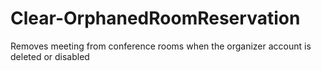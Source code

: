 # Clear-OrphanedRoomReservation
Removes meeting from conference rooms when the organizer account is deleted or disabled
